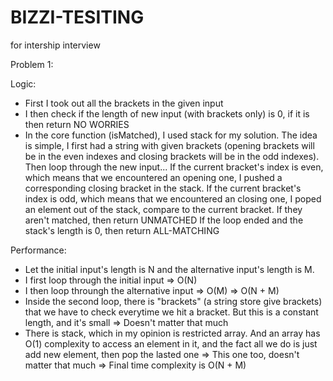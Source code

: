 # BIZZI-TESITING
for intership interview

Problem 1:

Logic: 
+ First I took out all the brackets in the given input
+ I then check if the length of new input (with brackets only) is 0, if it is then return NO WORRIES
+ In the core function (isMatched), I used stack for my solution. The idea is simple, I first had a string with given brackets (opening brackets will be in the even indexes
and closing brackets will be in the odd indexes). Then loop through the new input...
  If the current bracket's index is even, which means that we encountered an opening one, I pushed a corresponding closing bracket in the stack. 
  If the current bracket's index is odd, which means that we encountered an closing one, I poped an element out of the stack, compare to the current bracket. If they aren't matched,
  then return UNMATCHED
  If the loop ended and the stack's length is 0, then return ALL-MATCHING

Performance:
+ Let the initial input's length is N and the alternative input's length is M.
+ I first loop through the initial input => O(N)
+ I then loop throungh the alternative input => O(M)
=> O(N + M)
+ Inside the second loop, there is "brackets" (a string store give brackets) that we have to check everytime we hit a bracket. But this is a constant length, and it's small => Doesn't matter that much
+ There is stack, which in my opinion is restricted array. And an array has O(1) complexity to access an element in it, and the fact all we do is just add new element, then pop the lasted one => This one too, doesn't matter that much
=> Final time complexity is O(N + M) 
